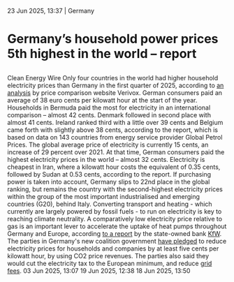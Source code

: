 23 Jun 2025, 13:37
| 
Germany
# Germany’s household power prices 5th highest in the world – report
## 
Clean Energy Wire
Only four countries in the world had higher household electricity prices than Germany in the first quarter of 2025, according to [an analysis](https://www.verivox.de/strom/verbraucheratlas/strompreise-weltweit/) by price comparison website Verivox. German consumers paid an average of 38 euro cents per kilowatt hour at the start of the year.
Households in Bermuda paid the most for electricity in an international comparison – almost 42 cents. Denmark followed in second place with almost 41 cents. Ireland ranked third with a little over 39 cents and Belgium came forth with slightly above 38 cents, according to the report, which is based on data on 143 countries from energy service provider Global Petrol Prices.
The global average price of electricity is currently 15 cents, an increase of 29 percent over 2021. At that time, German consumers paid the highest electricity prices in the world – almost 32 cents. Electricity is cheapest in Iran, where a kilowatt hour costs the equivalent of 0.35 cents, followed by Sudan at 0.53 cents, according to the report.
If purchasing power is taken into account, Germany slips to 22nd place in the global ranking, but remains the country with the second-highest electricity prices within the group of the most important industrialised and emerging countries (G20), behind Italy.
Converting transport and heating - which currently are largely powered by fossil fuels - to run on electricity is key to reaching climate neutrality. A comparatively low electricity price relative to gas is an important lever to accelerate the uptake of heat pumps throughout Germany and Europe, according [to a report](https://www.cleanenergywire.org/news/low-electricity-prices-relative-gas-will-boost-european-heat-pump-uptake-report) by the state-owned bank [KfW](https://www.cleanenergywire.org/experts/kfw-bank).
The parties in Germany's new coalition government [have pledged](https://www.cleanenergywire.org/factsheets/what-germanys-aspiring-coalition-government-agreement-means-climate-and-energy) to reduce electricity prices for households and companies by at least five cents per kilowatt hour, by using CO2 price revenues. The parties also said they would cut the electricity tax to the European minimum, and reduce [grid fees](https://www.cleanenergywire.org/glossary/letter_g#grid_fees).
03 Jun 2025, 13:07
19 Jun 2025, 12:38
18 Jun 2025, 13:50